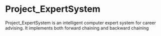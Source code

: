 # Project_ExpertSystem
Project_ExpertSystem is an intelligent computer expert system for career advising. It implements both forward chaining and backward chaining
